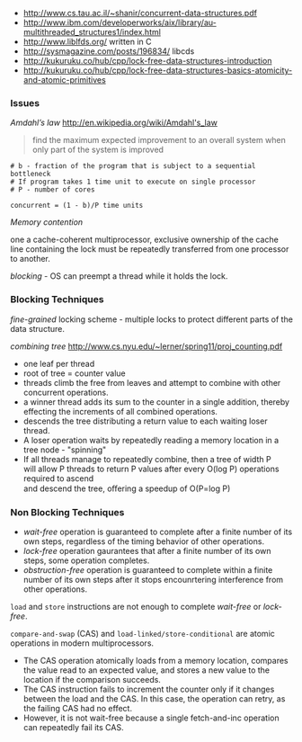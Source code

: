 * http://www.cs.tau.ac.il/~shanir/concurrent-data-structures.pdf
* http://www.ibm.com/developerworks/aix/library/au-multithreaded_structures1/index.html
* http://www.liblfds.org/ written in C
* http://sysmagazine.com/posts/196834/ libcds
* http://kukuruku.co/hub/cpp/lock-free-data-structures-introduction
* http://kukuruku.co/hub/cpp/lock-free-data-structures-basics-atomicity-and-atomic-primitives

### Issues

_Amdahl’s law_ http://en.wikipedia.org/wiki/Amdahl's_law

> find the maximum expected improvement to an overall system when only part of the system is improved

```
# b - fraction of the program that is subject to a sequential bottleneck
# If program takes 1 time unit to execute on single processor
# P - number of cores

concurrent = (1 - b)/P time units
```

_Memory contention_

one a cache-coherent multiprocessor, exclusive ownership of the cache line containing the lock must be repeatedly transferred from one processor to another.

_blocking_ - OS can preempt a thread while it holds the lock.

### Blocking Techniques

_fine-grained_ locking scheme - multiple locks to protect different parts of the data structure.

_combining tree_ http://www.cs.nyu.edu/~lerner/spring11/proj_counting.pdf
- one leaf per thread
- root of tree = counter value
- threads climb the free from leaves and attempt to combine with other concurrent operations.
- a winner thread adds its sum to the counter in a single addition, thereby effecting the increments of all combined operations.
- descends the tree distributing a return value to each waiting loser thread.
- A loser operation waits by repeatedly reading a memory location in a tree node - "spinning"
- If all threads manage to repeatedly combine, then a tree of width P  
will allow P threads to return P values after every O(log P) operations required to ascend  
and descend the tree, oﬀering a speedup of O(P=log P) 

### Non Blocking Techniques

* _wait-free_ operation is guaranteed to complete after a finite number of its own steps, regardless of the timing behavior of other operations.
* _lock-free_ operation gaurantees that after a finite number of its own steps, some operation completes.
* _obstruction-free_ operation is guaranteed to complete within a finite number of its own steps after it stops encounrtering interference from other operations.

`load` and `store` instructions are not enough to complete _wait-free_ or _lock-free_.

`compare-and-swap` (CAS) and `load-linked/store-conditional` are atomic operations in modern multiprocessors.
* The CAS operation atomically loads from a memory location, compares the value read to an expected value, and stores a new value to the location if the comparison succeeds.
* The CAS instruction fails to increment the counter only if it changes between the load and the CAS. In this case, the operation can retry, as the failing CAS had no effect.
* However, it is not wait-free because a single fetch-and-inc operation can repeatedly fail its CAS.

